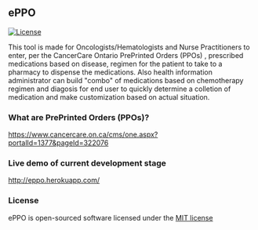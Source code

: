 ## ePPO 

[![License](https://poser.pugx.org/laravel/framework/license.svg)](https://packagist.org/packages/laravel/framework)


This tool is made for Oncologists/Hematologists and Nurse Practitioners to enter, per the CancerCare Ontario PrePrinted Orders (PPOs) , prescribed medications based on disease, regimen for the patient to take to a pharmacy to dispense the medications. Also health information administrator can build "combo" of medications based on chemotherapy regimen and diagosis for end user to quickly determine a colletion of medication and make customization based on actual situation.

### What are PrePrinted Orders (PPOs)?

https://www.cancercare.on.ca/cms/one.aspx?portalId=1377&pageId=322076

### Live demo of current development stage

http://eppo.herokuapp.com/

### License

ePPO is open-sourced software licensed under the [MIT license](http://opensource.org/licenses/MIT)
